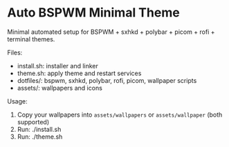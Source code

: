 # Auto BSPWM Minimal Theme

Minimal automated setup for BSPWM + sxhkd + polybar + picom + rofi + terminal themes.

Files:
- install.sh: installer and linker
- theme.sh: apply theme and restart services
- dotfiles/: bspwm, sxhkd, polybar, rofi, picom, wallpaper scripts
- assets/: wallpapers and icons

Usage:
1. Copy your wallpapers into `assets/wallpapers` or `assets/wallpaper` (both supported)
2. Run: ./install.sh
3. Run: ./theme.sh
